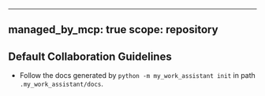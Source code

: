 <!--
⚙️  This file is generated and managed by the My Work Assistant MCP Server.
Do not edit directly.
To modify content, update:
  .my_work_assistant/my-work-assistant.config.json
-->
---
managed_by_mcp: true
scope: repository
---
## Default Collaboration Guidelines

- Follow the docs generated by `python -m my_work_assistant init` in path `.my_work_assistant/docs`.